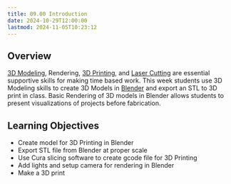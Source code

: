 ```yaml
---
title: 09.00 Introduction
date: 2024-10-29T12:00:00
lastmod: 2024-11-05T10:23:12
---
```


## Overview

[3D Modeling](../../../../3d-modeling/3d-modeling.md), Rendering, [3D Printing](../../../../digital-fabrication/3d-printing/3d-printing.md), and [Laser Cutting](../../../../digital-fabrication/laser-cutting/laser-cutting.md) are essential supportive skills for making time based work. This week students use 3D Modeling skills to create 3D Models in [Blender](../../../../3d-modeling/blender/blender.md) and export an STL to 3D print in class. Basic Rendering of 3D models in Blender allows students to present visualizations of projects before fabrication.

## Learning Objectives

- Create model for 3D Printing in Blender
- Export STL file from Blender at proper scale
- Use Cura slicing software to create gcode file for 3D Printing
- Add lights and setup camera for rendering in Blender
- Make a 3D print
